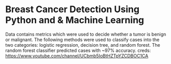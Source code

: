 # Breast Cancer Detection Using Python and & Machine Learning
Data contains metrics which were used to decide whether a tumor is benign or malignant. The following methods were used to classify cases into the two categories: logistic regression, decision tree, and random forest. The random forest classifier predicted cases with ~97% accuracy. 
creds: https://www.youtube.com/channel/UCbmb5IoBtHZTpYZCDBOC1CA
